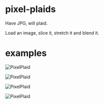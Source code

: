 pixel-plaids
============

Have JPG, will plaid.

Load an image, slice it, stretch it and blend it.

examples
============

![PixelPlaid](http://farm9.staticflickr.com/8084/8376302645_04363f6917_z.jpg)

![PixelPlaid](http://farm9.staticflickr.com/8516/8377379246_94dd6d88c3_z.jpg)

![PixelPlaid](http://farm9.staticflickr.com/8193/8377380686_5390d2129e_z.jpg)

![PixelPlaid](http://farm9.staticflickr.com/8368/8377382120_27db6f4fd7_z.jpg)